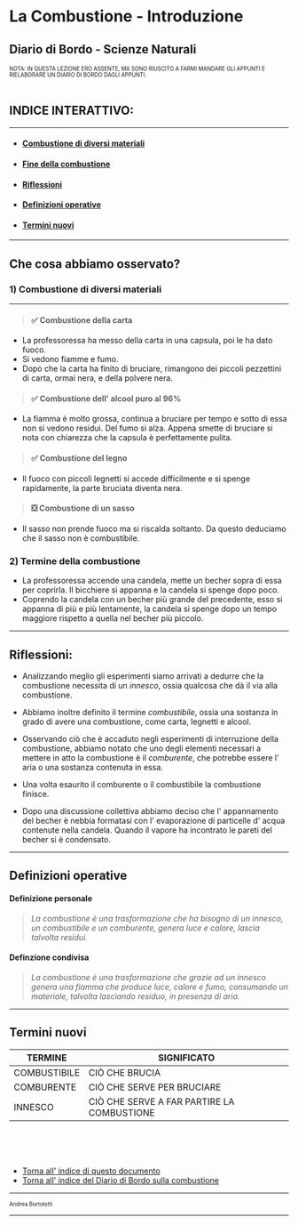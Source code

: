 # La Combustione - Introduzione<br><a name="int"></a>
## Diario di Bordo - Scienze Naturali
<sup><sub>NOTA: IN QUESTA LEZIONE ERO ASSENTE, MA SONO RIUSCITO A FARMI MANDARE GLI APPUNTI E RIELABORARE UN DIARIO DI BORDO DAGLI APPUNTI.</sub></sup><br><br>

## INDICE INTERATTIVO:
---
* #### [Combustione di diversi materiali](#cao)
* #### [Fine della combustione](#fdc)
* #### [Riflessioni](#rfl)
* #### [Definizioni operative](#dfo)
* #### [Termini nuovi](#tmn)
---
## Che cosa abbiamo osservato?<a name="cao"></a>

### 1) Combustione di diversi materiali

---

> #### ✅ Combustione della carta
- La professoressa ha messo della carta in una capsula, poi le ha dato fuoco.
- Si vedono fiamme e fumo.
- Dopo che la carta ha finito di bruciare, rimangono dei piccoli pezzettini di carta, ormai nera, e della polvere nera.

> #### ✅ Combustione dell' alcool puro al 96%
- La fiamma è molto grossa, continua a bruciare per tempo e sotto di essa non si vedono residui. Del fumo si alza. Appena smette di bruciare si nota con chiarezza che la capsula è perfettamente pulita.

> #### ✅ Combustione del legno
- Il fuoco con piccoli legnetti si accede difficilmente e si spenge rapidamente, la parte bruciata diventa nera.

> #### ❎ Combustione di un sasso 
- Il sasso non prende fuoco ma si riscalda soltanto. Da questo deduciamo che il sasso non è combustibile.


### 2) Termine della combustione
  - La professoressa accende una candela, mette un becher sopra di essa per coprirla. Il bicchiere si appanna e la candela si spenge dopo poco.
  - Coprendo la candela con un becher più grande del precedente, esso si appanna di più e più lentamente, la candela si spenge dopo un tempo maggiore rispetto a quella nel becher più piccolo.

---

 ## **Riflessioni**:<a name="rfl"></a>


 - Analizzando meglio gli esperimenti siamo arrivati a dedurre che la combustione necessita di un _innesco_, ossia qualcosa che dà il via alla combustione.  

- Abbiamo inoltre definito il termine _combustibile_, ossia una sostanza in grado di avere una combustione, come carta, legnetti e alcool.

- Osservando ciò che è accaduto negli esperimenti di interruzione della combustione, abbiamo notato che uno degli elementi necessari a mettere in atto la combustione è il _comburente_, che potrebbe essere l' aria o una sostanza contenuta in essa. 

- Una volta esaurito il comburente o il combustibile la combustione finisce.

- Dopo una discussione collettiva abbiamo deciso che l' appannamento del becher è nebbia formatasi con l' evaporazione di particelle d' acqua contenute nella candela. Quando il vapore ha incontrato le pareti del becher si è condensato.

___

## Definizioni operative<a name="dfo"></a>
#### Definizione personale
> _La combustione è una trasformazione che ha bisogno di un innesco, un combustibile e un comburente, genera luce e calore, lascia talvolta residui._
#### Definzione condivisa
> _La combustione è una trasformazione che grazie ad un innesco genera una fiamma che produce luce, calore e fumo, consumando un materiale, talvolta lasciando residuo, in presenza di aria._

---

## Termini nuovi<a name="tmn"></a>
|TERMINE|SIGNIFICATO|
|-|-|
COMBUSTIBILE|CIÒ CHE BRUCIA
COMBURENTE|CIÒ CHE SERVE PER BRUCIARE
INNESCO|CIÒ CHE SERVE A FAR PARTIRE LA COMBUSTIONE

<br><br><br>

* [Torna all' indice di questo documento](#int)
* [Torna all' indice del Diario di Bordo sulla combustione](/README.md)
---

<sub><sup>Andrea Bortolotti</sub></sup>

---
